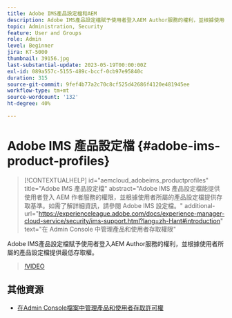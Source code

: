 ```yaml
---
title: Adobe IMS產品設定檔和AEM
description: Adobe IMS產品設定檔賦予使用者登入AEM Author服務的權利，並根據使用者所屬的產品設定檔提供最低存取權。
topic: Administration, Security
feature: User and Groups
role: Admin
level: Beginner
jira: KT-5000
thumbnail: 39156.jpg
last-substantial-update: 2023-05-19T00:00:00Z
exl-id: 089a557c-5155-489c-bccf-0cb97e95840c
duration: 315
source-git-commit: 9fef4b77a2c70c8cf525d42686f4120e481945ee
workflow-type: tm+mt
source-wordcount: '132'
ht-degree: 40%

---
```


# Adobe IMS 產品設定檔 {#adobe-ims-product-profiles}

>[!CONTEXTUALHELP]
>id="aemcloud_adobeims_productprofiles"
>title="Adobe IMS 產品設定檔"
>abstract="Adobe IMS 產品設定檔能提供使用者登入 AEM 作者服務的權限，並根據使用者所屬的產品設定檔提供存取基準。如需了解詳細資訊，請參閱 Adobe IMS 設定檔。"
>additional-url="https://experienceleague.adobe.com/docs/experience-manager-cloud-service/security/ims-support.html?lang=zh-Hant#introduction" text="在 Admin Console 中管理產品和使用者存取權限"

Adobe IMS產品設定檔賦予使用者登入AEM Author服務的權利，並根據使用者所屬的產品設定檔提供最低存取權。

>[!VIDEO](https://video.tv.adobe.com/v/39156?quality=12&learn=on)

## 其他資源

+ [在Admin Console檔案中管理產品和使用者存取許可權](https://experienceleague.adobe.com/docs/experience-manager-cloud-service/security/ims-support.html#managing-products-and-user-access-in-admin-console)
